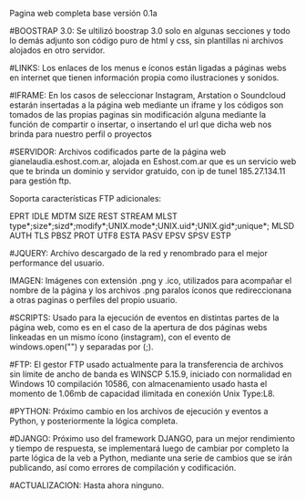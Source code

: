 Pagina web completa base versión 0.1a

#BOOSTRAP 3.0:
Se ultilizó boostrap 3.0 solo en algunas secciones y todo lo demás adjunto son código puro de html y css, sin plantillas ni archivos alojados en otro servidor.

#LINKS:
Los enlaces de los menus e íconos están ligadas a páginas webs en internet que tienen información propia como ilustraciones y sonidos.

#IFRAME:
En los casos de seleccionar Instagram, Arstation o Soundcloud estarán insertadas a la página web mediante un iframe y los códigos son tomados de las propias paginas sin modificación alguna mediante la función de compartir o insertar, o insertando el url que dicha web nos brinda para nuestro perfil o proyectos

#SERVIDOR:
Archivos codificados parte de la página web gianelaudia.eshost.com.ar, alojada en Eshost.com.ar que es un servicio web que te brinda un dominio y servidor gratuido, con ip de tunel 185.27.134.11 para gestión ftp.

Soporta características FTP adicionales:

EPRT
IDLE
MDTM
SIZE
REST STREAM
MLST type*;size*;sizd*;modify*;UNIX.mode*;UNIX.uid*;UNIX.gid*;unique*;
MLSD
AUTH TLS
PBSZ
PROT
UTF8
ESTA
PASV
EPSV
SPSV
ESTP
  
#JQUERY:
Archivo descargado de la red y renombrado para el mejor performance del usuario.

IMAGEN:
Imágenes con extensión .png y .ico, utilizados para acompañar el nombre de la página y los archivos .png paralos íconos que redireccionana a otras paginas o perfiles del propio usuario.

#SCRIPTS:
Usado para la ejecución de eventos en distintas partes de la página web, como es en el caso de la apertura de dos páginas webs linkeadas en un mismo ícono (instagram), con el evento de windows.open("") y separadas por (;).

#FTP:
El gestor FTP usado actualmente para la transferencia de archivos sin límite de ancho de banda es WINSCP 5.15.9, iniciado con normalidad en Windows 10 compilación 10586, con almacenamiento usado hasta el momento de 1.06mb de capacidad ilimitada en conexión Unix Type:L8.

#PYTHON:
Próximo cambio en los archivos de ejecución y eventos a Python, y posteriormente la lógica completa.

#DJANGO:
Próximo uso del framework DJANGO, para un mejor rendimiento y tiempo de respuesta, se implementará luego de cambiar por completo la parte lógica de la veb a Python, mediante una serie de cambios que se irán publicando, así como errores de compilación y codificación.

#ACTUALIZACION:
Hasta ahora ninguno.

#
